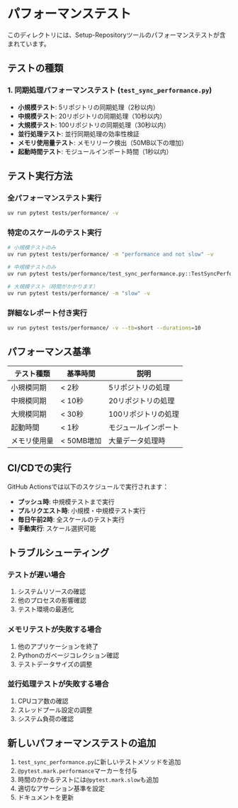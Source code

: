 # パフォーマンステスト

このディレクトリには、Setup-Repositoryツールのパフォーマンステストが含まれています。

## テストの種類

### 1. 同期処理パフォーマンステスト (`test_sync_performance.py`)

- **小規模テスト**: 5リポジトリの同期処理（2秒以内）
- **中規模テスト**: 20リポジトリの同期処理（10秒以内）
- **大規模テスト**: 100リポジトリの同期処理（30秒以内）
- **並行処理テスト**: 並行同期処理の効率性検証
- **メモリ使用量テスト**: メモリリーク検出（50MB以下の増加）
- **起動時間テスト**: モジュールインポート時間（1秒以内）

## テスト実行方法

### 全パフォーマンステスト実行
```bash
uv run pytest tests/performance/ -v
```

### 特定のスケールのテスト実行
```bash
# 小規模テストのみ
uv run pytest tests/performance/ -m "performance and not slow" -v

# 中規模テストのみ
uv run pytest tests/performance/test_sync_performance.py::TestSyncPerformance::test_medium_repository_set_performance -v

# 大規模テスト（時間がかかります）
uv run pytest tests/performance/ -m "slow" -v
```

### 詳細なレポート付き実行
```bash
uv run pytest tests/performance/ -v --tb=short --durations=10
```

## パフォーマンス基準

| テスト種類 | 基準時間 | 説明 |
|-----------|---------|------|
| 小規模同期 | < 2秒 | 5リポジトリの処理 |
| 中規模同期 | < 10秒 | 20リポジトリの処理 |
| 大規模同期 | < 30秒 | 100リポジトリの処理 |
| 起動時間 | < 1秒 | モジュールインポート |
| メモリ使用量 | < 50MB増加 | 大量データ処理時 |

## CI/CDでの実行

GitHub Actionsでは以下のスケジュールで実行されます：

- **プッシュ時**: 中規模テストまで実行
- **プルリクエスト時**: 小規模・中規模テスト実行
- **毎日午前2時**: 全スケールのテスト実行
- **手動実行**: スケール選択可能

## トラブルシューティング

### テストが遅い場合
1. システムリソースの確認
2. 他のプロセスの影響確認
3. テスト環境の最適化

### メモリテストが失敗する場合
1. 他のアプリケーションを終了
2. Pythonのガベージコレクション確認
3. テストデータサイズの調整

### 並行処理テストが失敗する場合
1. CPUコア数の確認
2. スレッドプール設定の調整
3. システム負荷の確認

## 新しいパフォーマンステストの追加

1. `test_sync_performance.py`に新しいテストメソッドを追加
2. `@pytest.mark.performance`マーカーを付与
3. 時間のかかるテストには`@pytest.mark.slow`も追加
4. 適切なアサーション基準を設定
5. ドキュメントを更新
